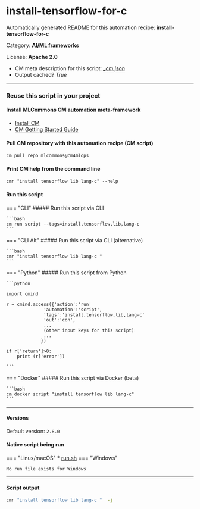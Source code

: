 # install-tensorflow-for-c
Automatically generated README for this automation recipe: **install-tensorflow-for-c**

Category: **[AI/ML frameworks](..)**

License: **Apache 2.0**


* CM meta description for this script: *[_cm.json](https://github.com/mlcommons/cm4mlops/tree/main/script/install-tensorflow-for-c/_cm.json)*
* Output cached? *True*

---
### Reuse this script in your project

#### Install MLCommons CM automation meta-framework

* [Install CM](https://docs.mlcommons.org/ck/install)
* [CM Getting Started Guide](https://docs.mlcommons.org/ck/getting-started/)

#### Pull CM repository with this automation recipe (CM script)

```cm pull repo mlcommons@cm4mlops```

#### Print CM help from the command line

````cmr "install tensorflow lib lang-c" --help````

#### Run this script

=== "CLI"
    ##### Run this script via CLI

    ```bash
    cm run script --tags=install,tensorflow,lib,lang-c 
    ```
=== "CLI Alt"
    ##### Run this script via CLI (alternative)


    ```bash
    cmr "install tensorflow lib lang-c " 
    ```

=== "Python"
    ##### Run this script from Python


    ```python

    import cmind

    r = cmind.access({'action':'run'
                  'automation':'script',
                  'tags':'install,tensorflow,lib,lang-c'
                  'out':'con',
                  ...
                  (other input keys for this script)
                  ...
                 })

    if r['return']>0:
        print (r['error'])

    ```


=== "Docker"
    ##### Run this script via Docker (beta)

    ```bash
    cm docker script "install tensorflow lib lang-c" 
    ```
___

#### Versions
Default version: `2.8.0`


#### Native script being run
=== "Linux/macOS"
     * [run.sh](https://github.com/mlcommons/cm4mlops/tree/main/script/install-tensorflow-for-c/run.sh)
=== "Windows"

    No run file exists for Windows
___
#### Script output
```bash
cmr "install tensorflow lib lang-c "  -j
```